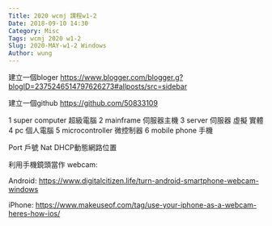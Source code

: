 ```yaml
---
Title: 2020 wcmj 課程w1-2
Date: 2018-09-10 14:30
Category: Misc
Tags: wcmj 2020 w1-2
Slug: 2020-MAY-w1-2 Windows
Author: wung
---
```


<!-- PELICAN_END_SUMMARY -->

建立一個bloger https://www.blogger.com/blogger.g?blogID=2375246514797626273#allposts/src=sidebar

建立一個github https://github.com/50833109

1 super computer 超級電腦
2 mainframe 伺服器主機
3 server 伺服器 虛擬 實體
4 pc 個人電腦
5 microcontroller 微控制器
6 mobile phone 手機

Port 戶號
Nat 
DHCP動態網路位置

利用手機鏡頭當作 webcam:

Android: https://www.digitalcitizen.life/turn-android-smartphone-webcam-windows
 
iPhone: https://www.makeuseof.com/tag/use-your-iphone-as-a-webcam-heres-how-ios/ 
